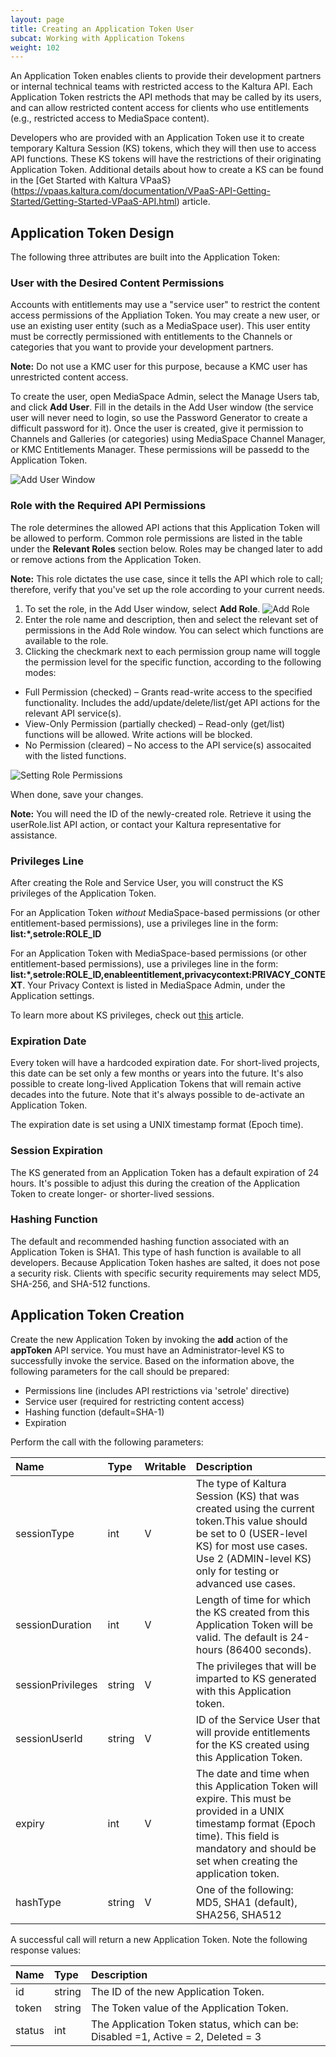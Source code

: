 ```yaml
---
layout: page
title: Creating an Application Token User
subcat: Working with Application Tokens
weight: 102
---
```


An Application Token enables clients to provide their development partners or internal technical teams with restricted access to the Kaltura API. Each Application Token restricts the API methods that may be called by its users, and can allow restricted content access for clients who use entitlements (e.g., restricted access to MediaSpace content).

Developers who are provided with an Application Token use it to create temporary Kaltura Session (KS) tokens, which they will then use to access API functions. These KS tokens will have the restrictions of their originating Application Token. Additional details about how to create a KS can be found in the [Get Started with Kaltura VPaaS}(https://vpaas.kaltura.com/documentation/VPaaS-API-Getting-Started/Getting-Started-VPaaS-API.html) article. 

## Application Token Design  

The following three attributes are built into the Application Token:

### User with the Desired Content Permissions   

Accounts with entitlements may use a "service user" to restrict the content access permissions of the Appliation Token. You may create a new user, or use an existing user entity (such as a MediaSpace user). This user entity must be correctly permissioned with entitlements to the Channels or categories that you want to provide your development partners.

**Note:** Do not use a KMC user for this purpose, because a KMC user has unrestricted content access.

To create the user, open MediaSpace Admin, select the Manage Users tab, and click **Add User**. Fill in the details in the Add User window (the service user will never need to login, so use the Password Generator to create a difficult password for it). Once the user is created, give it permission to Channels and Galleries (or categories) using MediaSpace Channel Manager, or KMC Entitlements Manager. These permissions will be passedd to the Application Token.

![Add User Window](./images/adduser1.png)


### Role with the Required API Permissions  

The role determines the allowed API actions that this Application Token will be allowed to perform. Common role permissions are listed in the table under the **Relevant Roles** section below. Roles may be changed later to add or remove actions from the Application Token.

**Note:** This role dictates the use case, since it tells the API which role to call; therefore, verify that you've set up the role according to your current needs.

1. To set the role, in the Add User window, select **Add Role**. 
 ![Add Role](./images/roles1.PNG)
2. Enter the role name and description, then and select the relevant set of permissions in the Add Role window. You can select which functions are available to the role. 
3. Clicking the checkmark next to each permission group name will toggle the permission level for the specific function, according to the following modes:

 * Full Permission (checked) – Grants read-write access to the specified functionality. Includes the add/update/delete/list/get API actions for the relevant API service(s).
 * View-Only Permission (partially checked) – Read-only (get/list) functions will be allowed. Write actions will be blocked.
 * No Permission (cleared) – No access to the API service(s) assocaited with the listed functions.

 ![Setting Role Permissions](./images/roles2.PNG)

When done, save your changes.

**Note:** You will need the ID of the newly-created role. Retrieve it using the userRole.list API action, or contact your Kaltura representative for assistance.

### Privileges Line

After creating the Role and Service User, you will construct the KS privileges of the Application Token.

For an Application Token *without* MediaSpace-based permissions (or other entitlement-based permissions), use a privileges line in the form: **list:\*,setrole:ROLE_ID**

For an Application Token with MediaSpace-based permissions (or other entitlement-based permissions), use a privileges line in the form: **list:\*,setrole:ROLE_ID,enableentitlement,privacycontext:PRIVACY_CONTEXT**. Your Privacy Context is listed in MediaSpace Admin, under the Application settings.

To learn more about KS privileges, check out [this](https://knowledge.kaltura.com/kalturas-api-authentication-and-security) article.


### Expiration Date

Every token will have a hardcoded expiration date. For short-lived projects, this date can be set only a few months or years into the future. It's also possible to create long-lived Application Tokens that will remain active decades into the future. Note that it's always possible to de-activate an Application Token.

The expiration date is set using a UNIX timestamp format (Epoch time).

### Session Expiration

The KS generated from an Application Token has a default expiration of 24 hours. It's possible to adjust this during the creation of the Application Token to create longer- or shorter-lived sessions.

### Hashing Function  

The default and recommended hashing function associated with an Application Token is SHA1. This type of hash function is available to all developers. Because Application Token hashes are salted, it does not pose a security risk. Clients with specific security requirements may select MD5, SHA-256, and SHA-512 functions.

## Application Token Creation

Create the new Application Token by invoking the **add** action of the **appToken** API service. You must have an Administrator-level KS to successfully invoke the service. Based on the information above, the following parameters for the call should be prepared:

* Permissions line (includes API restrictions via 'setrole' directive)
* Service user (required for restricting content access)
* Hashing function (default=SHA-1)
* Expiration 

Perform the call with the following parameters:

| Name        | Type | Writable | Description|
|:------------ |:------------------|:------------------|:------------------|
| sessionType  | int | V         |	The type of Kaltura Session (KS) that was created using the current token.This value should be set to 0 (USER-level KS) for most use cases. Use 2 (ADMIN-level KS) only for testing or advanced use cases. |
| sessionDuration  | int | V         |	Length of time for which the KS created from this Application Token will be valid. The default is 24-hours (86400 seconds). | 
| sessionPrivileges  | string | V         |	The privileges that will be imparted to KS generated with this Application token. |
| sessionUserId  | string | V         |	ID of the Service User that will provide entitlements for the KS created using this Application Token.  | 
| expiry  | int | V         |	The date and time when this Application Token will expire. This must be provided in a UNIX timestamp format (Epoch time). This field is mandatory and should be set when creating the application token. | 
| hashType  | string | V         |	One of the following:	MD5, SHA1 (default), SHA256, SHA512| 

A successful call will return a new Application Token. Note the following response values:

| Name        | Type  | Description|
|:------------ |:------------------|:------------------|
| id  | string | The ID of the new Application Token.  | 
| token  | string |	The Token value of the Application Token. | 
| status  | int | The Application Token status, which can be: Disabled =1, Active = 2, Deleted = 3 |
